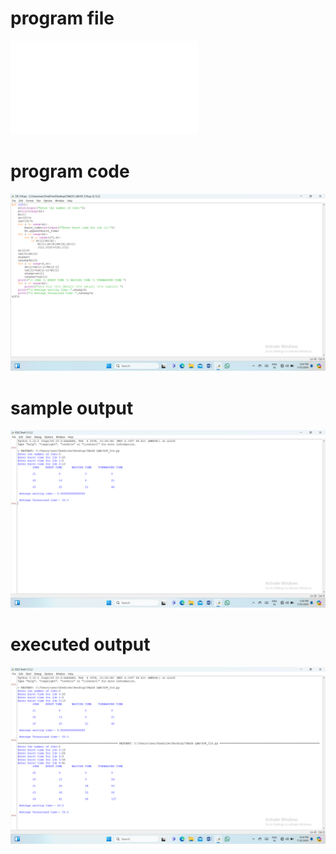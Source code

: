 # program file
![program file](SJF_516.py)

# program code 
![program code](SJF_CODE_516.png)

# sample output
![sample output](SJF_IO_516.png)

# executed output
![executed output](SJF_EO_516.png)
